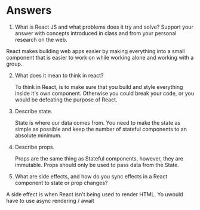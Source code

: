 # Answers

1. What is React JS and what problems does it try and solve? Support your answer with concepts introduced in class and from your personal research on the web.

React makes building web apps easier by making everything into a small component that is easier to work on while working alone and working with a group.

2. What does it mean to think in react?

	To think in React, is to make sure that you build and style everything inside it's own component. Otherwise you could break your code, or you would be defeating the purpose of React.

3. Describe state.

	State is where our data comes from. You need to make the state as simple as possible and keep the number of stateful components to an absolute minimum.

4. Describe props.

	Props are the same thing as Stateful components, however, they are immutable. Props should only be used to pass data from the State.

5. What are side effects, and how do you sync effects in a React component to state or prop changes?

A side effect is when React isn't being used to render HTML.
Yo uwould have to use async rendering / await


